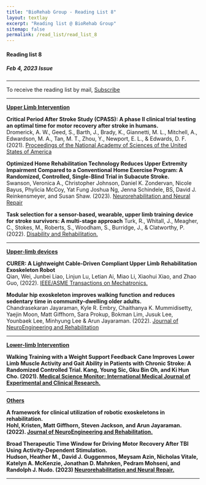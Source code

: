 ```yaml
---
title: "BioRehab Group - Reading List 8"
layout: textlay
excerpt: "Reading list @ BioRehab Group"
sitemap: false
permalink: /read_list/read_list_8
---
```


#### Reading list 8
##### Feb 4, 2023 Issue 

---

To receive the reading list by mail, [Subscribe](https://forms.gle/tnrR7bbEnf3SqjmLA) <br>

---

<b> <ins> Upper Limb Intervention </ins> </b>

**Critical Period After Stroke Study (CPASS): A phase II clinical trial testing an optimal time for motor recovery after stroke in humans.** <br> Dromerick, A. W., Geed, S., Barth, J., Brady, K., Giannetti, M. L., Mitchell, A., Edwardson, M. A., Tan, M. T., Zhou, Y., Newport, E. L., & Edwards, D. F. (2021). [Proceedings of the National Academy of Sciences of the United States of America](https://doi.org/10.1073/pnas.2026676118) 

**Optimized Home Rehabilitation Technology Reduces Upper Extremity Impairment Compared to a Conventional Home Exercise Program: A Randomized, Controlled, Single-Blind Trial in Subacute Stroke.** <br> Swanson, Veronica A., Christopher Johnson, Daniel K. Zondervan, Nicole Bayus, Phylicia McCoy, Yat Fung Joshua Ng, Jenna Schindele, BS, David J. Reinkensmeyer, and Susan Shaw. (2023). [Neurorehabilitation and Neural Repair](https://journals.sagepub.com/doi/full/10.1177/15459683221146995) 

**Task selection for a sensor-based, wearable, upper limb training device for stroke survivors: A multi-stage approach** Turk, R., Whitall, J., Meagher, C., Stokes, M., Roberts, S., Woodham, S., Burridge, J., & Clatworthy, P. (2022). [Disability and Rehabilitation.](https://doi.org/10.1080/09638288.2022.2065542) 

---

<b> <ins> Upper-limb devices  </ins> </b>

**CURER: A Lightweight Cable-Driven Compliant Upper Limb Rehabilitation Exoskeleton Robot** <br> Qian, Wei, Junbei Liao, Linjun Lu, Letian Ai, Miao Li, Xiaohui Xiao, and Zhao Guo, (2022). [IEEE/ASME Transactions on Mechatronics.](https://ieeexplore.ieee.org/document/9967017) 

**Modular hip exoskeleton improves walking function and reduces sedentary time in community-dwelling older adults.** <br> Chandrasekaran Jayaraman, Kyle R. Embry, Chaithanya K. Mummidisetty, Yaejin Moon, Matt Giffhorn, Sara Prokup, Bokman Lim, Jusuk Lee, Younbaek Lee, Minhyung Lee & Arun Jayaraman. (2022). [Journal of NeuroEngineering and Rehabilitation](https://jneuroengrehab.biomedcentral.com/articles/10.1186/s12984-022-01121-4) 

---

<b> <ins> Lower-limb Intervention</ins> <b>

**Walking Training with a Weight Support Feedback Cane Improves Lower Limb Muscle Activity and Gait Ability in Patients with Chronic Stroke: A Randomized Controlled Trial.** Kang, Young Sic, Gku Bin Oh, and Ki Hun Cho. (2021). [Medical Science Monitor: International Medical Journal of Experimental and Clinical Research.](https://medscimonit.com/abstract/full/idArt/931565)
 

---

<b> <ins> Others </ins> <b>

**A framework for clinical utilization of robotic exoskeletons in rehabilitation.** <br> Hohl, Kristen, Matt Giffhorn, Steven Jackson, and Arun Jayaraman. (2022). [Journal of NeuroEngineering and Rehabilitation.](https://doi.org/10.1186/s12984-022-01083-7)  

**Broad Therapeutic Time Window for Driving Motor Recovery After TBI Using Activity-Dependent Stimulation.** <br> Hudson, Heather M., David J. Guggenmos, Meysam Azin, Nicholas Vitale, Katelyn A. McKenzie, Jonathan D. Mahnken, Pedram Mohseni, and Randolph J. Nudo. (2023)  [Neurorehabilitation and Neural Repair.](https://doi.org/10.1177/15459683221145144)

---